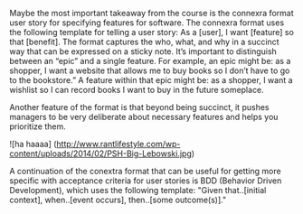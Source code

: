 Maybe the most important takeaway from the course is the connexra format user story for specifying features for software.  The connexra format uses the following template for telling a user story: As a [user], I want [feature] so that [benefit].  The format captures the who, what, and why in a succinct way that can be expressed on a sticky note.  It’s important to distinguish between an “epic” and a single feature.  For example, an epic might be: as a shopper, I want a website that allows me to buy books so I don’t have to go to the bookstore.”  A feature within that epic might be: as a shopper, I want a wishlist so I can record books I want to buy in the future someplace.

Another feature of the format is that beyond being succinct, it pushes managers to be very deliberate about necessary features and helps you prioritize them.

![ha haaaa] (http://www.rantlifestyle.com/wp-content/uploads/2014/02/PSH-Big-Lebowski.jpg)

A continuation of the conextra format that can be useful for getting more specific with acceptance criteria for user stories is BDD (Behavior Driven Development), which uses the following template: "Given that..[initial context], when..[event occurs], then..[some outcome(s)]." 
